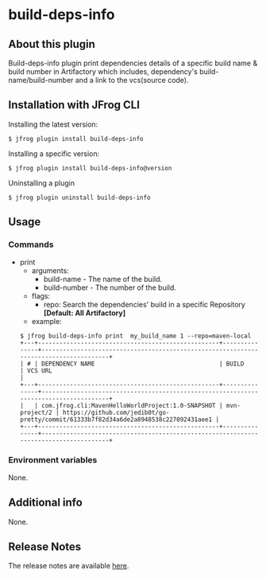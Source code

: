 # build-deps-info

## About this plugin
Build-deps-info plugin print dependencies details of a specific build name & build number in Artifactory which includes,
dependency's build-name/build-number and a link to the vcs(source code).

## Installation with JFrog CLI
Installing the latest version:

`$ jfrog plugin install build-deps-info`

Installing a specific version:

`$ jfrog plugin install build-deps-info@version`

Uninstalling a plugin

`$ jfrog plugin uninstall build-deps-info`

## Usage
### Commands
* print
    - arguments:
        - build-name - The name of the build.
        - build-number - The number of the build.
    - flags:
        - repo: Search the dependencies' build in a specific Repository **[Default: All Artifactory]**
    - example:
    ```
  $ jfrog build-deps-info print  my_build_name 1 --repo=maven-local
    +---+---------------------------------------------------+---------------+--------------------------------------------------------------------------------------+
    | # | DEPENDENCY NAME                                   | BUILD         | VCS URL                                                                              |
    +---+---------------------------------------------------+---------------+--------------------------------------------------------------------------------------+
    |   | com.jfrog.cli:MavenHelloWorldProject:1.0-SNAPSHOT | mvn-project/2 | https://github.com/jedib0t/go-pretty/commit/61333b7f82d34a6de2a8948538c227092431aee1 |
    +---+---------------------------------------------------+---------------+--------------------------------------------------------------------------------------+
  ```

### Environment variables
None.

## Additional info
None.

## Release Notes
The release notes are available [here](RELEASE.md).
